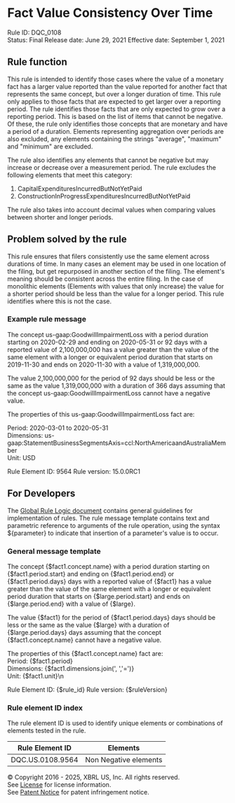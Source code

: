 # Fact Value Consistency Over Time  
Rule ID: DQC_0108  
Status: Final
Release date: June 29, 2021
Effective date: September 1, 2021
  
## Rule function
This rule is intended to identify those cases where the value of a monetary fact has a larger value reported than the value reported for another fact that represents the same concept, but over a longer duration of time. This rule only applies to those facts that are expected to get larger over a reporting period.  The rule identifies those facts that are only expected to grow over a reporting period. This is based on the list of items that cannot be negative. Of these, the rule only identifies those concepts that are monetary and have a period of a duration. Elements representing aggregation over periods are also excluded, any elements containing the strings "average", "maximum" and "minimum" are excluded. 

The rule also identifies any elements that cannot be negative but may increase or decrease over a measurement period. The rule excludes the following elements that meet this category:

1. CapitalExpendituresIncurredButNotYetPaid
2. ConstructionInProgressExpendituresIncurredButNotYetPaid

The rule also takes into account decimal values when comparing values between shorter and longer periods.

## Problem solved by the rule
This rule ensures that filers consistently use the same element across durations of time. In many cases an element may be used in one location of the filing, but get repurposed in another section of the filing. The element's meaning should be consistent across the entire filing. In the case of monolithic elements (Elements with values that only increase) the value for a shorter period should be less than the value for a longer period. This rule identifies where this is not the case.   

### Example rule message  
The concept us-gaap:GoodwillImpairmentLoss with a period duration starting on 2020-02-29 and ending on 2020-05-31 or 92 days with a reported value of 2,100,000,000 has a value greater than the value of the same element with a longer or equivalent period duration that starts on 2019-11-30 and ends on 2020-11-30 with a value of 1,319,000,000.

The value 2,100,000,000 for the period of 92 days should be less or the same as the value 1,319,000,000 with a duration of 366 days assuming that the concept us-gaap:GoodwillImpairmentLoss cannot have a negative value.

The properties of this us-gaap:GoodwillImpairmentLoss fact are:

Period: 2020-03-01 to 2020-05-31  
Dimensions: us-gaap:StatementBusinessSegmentsAxis=ccl:NorthAmericaandAustraliaMember  
Unit: USD  

Rule Element ID: 9564
Rule version: 15.0.0RC1 

## For Developers  
The [Global Rule Logic document](https://github.com/DataQualityCommittee/dqc_us_rules/blob/master/docs/GlobalRuleLogic.md) contains general guidelines for implementation of rules. The rule message template contains text and parametric reference to arguments of the rule operation, using the syntax ${parameter} to indicate that insertion of a parameter's value is to occur.  
  
### General message template  
The concept {$fact1.concept.name} with a period duration starting on {$fact1.period.start} and ending on {$fact1.period.end} or {$fact1.period.days} days with a reported value of {$fact1} has a value greater than the value of the same element with a longer or equivalent period duration that starts on {$large.period.start} and ends on {$large.period.end} with a value of {$large}.

The value  {$fact1} for the period of {$fact1.period.days} days should be less or the same as the value  {$large} with a duration of {$large.period.days} days assuming that the concept {$fact1.concept.name} cannot have a negative value.

The properties of this {$fact1.concept.name} fact are:  
Period: {$fact1.period}  
Dimensions:  {$fact1.dimensions.join(', ','=')}  
Unit: {$fact1.unit}\n  

Rule Element ID: {$rule_id}
Rule version: {$ruleVersion}
  
### Rule element ID index  
The rule element ID is used to identify unique elements or combinations of elements tested in the rule.

|Rule Element ID|Elements|  
|--------|--------|  
|DQC.US.0108.9564|Non Negative elements|

  
© Copyright 2016 - 2025, XBRL US, Inc. All rights reserved.   
See [License](https://xbrl.us/dqc-license) for license information.  
See [Patent Notice](https://xbrl.us/dqc-patent) for patent infringement notice.  
